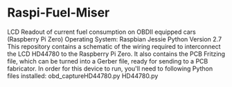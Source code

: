 # Raspi-Fuel-Miser
LCD Readout of current fuel consumption on OBDII equipped cars (Raspberry Pi Zero)
Operating System: Raspbian Jessie
Python Version 2.7
This repository contains a schematic of the wiring required to interconnect the LCD HD44780 to the Raspberry Pi Zero.
It also contains the PCB Fritzing file, which can be turned into a Gerber file, ready for sending to a PCB fabricator.
In order for this device to run, you'll need to following Python files installed:
obd_captureHD44780.py
HD44780.py
